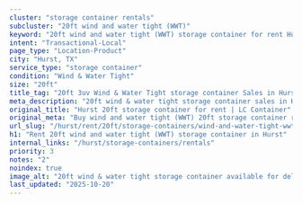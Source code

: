 ```yaml
---
cluster: "storage container rentals"
subcluster: "20ft wind and water tight (WWT)"
keyword: "20ft wind and water tight (WWT) storage container for rent Hurst, TX"
intent: "Transactional-Local"
page_type: "Location-Product"
city: "Hurst, TX"
service_type: "storage container"
condition: "Wind & Water Tight"
size: "20ft"
title_tag: "20ft 3uv Wind & Water Tight storage container Sales in Hurst | LC Container"
meta_description: "20ft wind & water tight storage container sales in Hurst. Fast delivery, competitive pricing. Serving storage containers area. Quote ID: Z4L. Call (214) 524-4168 for your free quote today."
original_title: "Hurst 20ft storage container for rent | LC Container"
original_meta: "Buy wind and water tight (WWT) 20ft storage container rent with local delivery in Hurst, TX. LC Container — local Since 2003. Request a fast quote today."
url_slug: "/hurst/rent/20ft/storage-containers/wind-and-water-tight-wwt"
h1: "Rent 20ft wind and water tight (WWT) storage container in Hurst"
internal_links: "/hurst/storage-containers/rentals"
priority: 3
notes: "2"
noindex: true
image_alt: "20ft wind & water tight storage container available for delivery in Hurst"
last_updated: "2025-10-20"
---
```


<!-- TODO: Add unique city/inventory copy, images, and internal links here. -->
